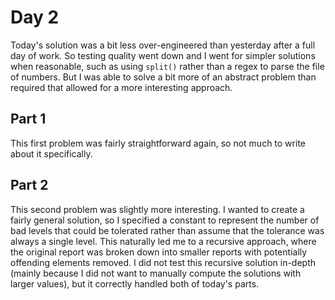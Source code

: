 # Day 2
Today's solution was a bit less over-engineered than yesterday after a full day of work. So testing quality went down and I went for simpler solutions when reasonable, such as using `split()` rather than a regex to parse the file of numbers. But I was able to solve a bit more of an abstract problem than required that allowed for a more interesting approach.

## Part 1
This first problem was fairly straightforward again, so not much to write about it specifically.

## Part 2
This second problem was slightly more interesting. I wanted to create a fairly general solution, so I specified a constant to represent the number of bad levels that could be tolerated rather than assume that the tolerance was always a single level. This naturally led me to a recursive approach, where the original report was broken down into smaller reports with potentially offending elements removed. I did not test this recursive solution in-depth (mainly because I did not want to manually compute the solutions with larger values), but it correctly handled both of today's parts.
